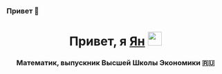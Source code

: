 ### Привет 👋

<!--
**AgroYan1999/AgroYan1999** is a ✨ _special_ ✨ repository because its `README.md` (this file) appears on your GitHub profile.

Here are some ideas to get you started:

- 🔭 I’m currently working on ...
- 🌱 I’m currently learning ...
- 👯 I’m looking to collaborate on ...
- 🤔 I’m looking for help with ...
- 💬 Ask me about ...
- 📫 How to reach me: ...
- 😄 Pronouns: ...
- ⚡ Fun fact: ...
-->
<h1 align="center">Привет, я <a href="https://hh.ru/applicant/resumes/view?resume=3e4f61b3ff0b2a6bb70039ed1f727645665948" target="_blank">Ян</a> 
<img src="https://github.com/blackcater/blackcater/raw/main/images/Hi.gif" height="32"/></h1>
<h3 align="center">Математик, выпускник Высшей Школы Экономики 🇷🇺</h3>
